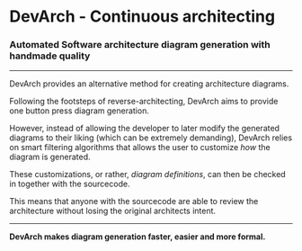 # DevArch - Continuous architecting
### Automated Software architecture diagram generation with handmade quality
___
DevArch provides an alternative method for creating architecture diagrams.

Following the footsteps of reverse-architecting, DevArch aims to provide one button press diagram generation.

However, instead of allowing the developer to later modify the generated diagrams to their liking (which can be extremely demanding), DevArch relies on smart filtering algorithms that allows the user to customize *how* the diagram is generated.

These customizations, or rather, *diagram definitions*, can then be checked in together with the sourcecode. 

This means that anyone with the sourcecode are able to review the architecture without losing the original architects intent.
___
**DevArch makes diagram generation faster, easier and more formal.**


